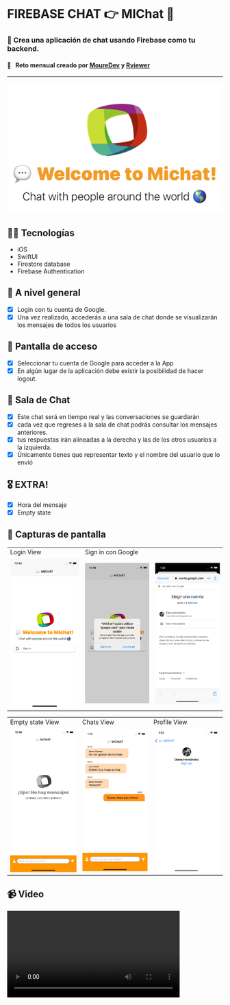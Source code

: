 

# FIREBASE CHAT 👉 MIChat 💬
### 📱 Crea una aplicación de chat usando Firebase como tu backend.
####  💪  &nbsp; Reto mensual creado por [MoureDev](https://github.com/mouredev/Monthly-App-Challenge-2022) y [Rviewer](https://rviewer.io/)

---

<center>
    <img src="https://raw.githubusercontent.com/Rviewer-Challenges/fS8lnk24GHJIXulBagvw/devel/images/logo.png" alt="logo MiChat"/>
</center>

## 👩‍💻 Tecnologías
- iOS 
- SwiftUI 
- Firestore database
- Firebase Authentication

## 📱 A nivel general
- [x] Login con tu cuenta de Google.
- [x] Una vez realizado, accederás a una sala de chat donde se visualizarán los mensajes de todos los usuarios

## 🚪 Pantalla de acceso

- [x] Seleccionar tu cuenta de Google para acceder a la App
- [x] En algún lugar de la aplicación debe existir la posibilidad de hacer logout.

## 💬 Sala de Chat

- [x] Este chat será en tiempo real y las conversaciones se guardarán
- [x] cada vez que regreses a la sala de chat podrás consultar los mensajes anteriores.
- [x] tus respuestas irán alineadas a la derecha y las de los otros usuarios a la izquierda.
- [x] Únicamente tienes que representar texto y el nombre del usuario que lo envió 

## 🎖️ EXTRA!

- [x] Hora del mensaje
- [x] Empty state

## 📸 Capturas de pantalla
<table>
    <tr>
        <td>
        Login View
        </td>
        <td colspan="2">
        Sign in con Google
        </td>
        </tr>
    <tr>
        <td>
        <img src="./images/login.png" alt="logo MiChat" width="300"/>
        </td>
            <td>
        <img src="./images/google.png" alt="logo MiChat" width="300"/>
        </td>
        <td>
        <img src="./images/google2.png" alt="logo MiChat" width="300"/>
        </td>
    </tr>
</table>
<table>
    <tr>
        <td>
        Empty state View
        </td>
        <td>
        Chats View
        </td>
        <td>
        Profile View
        </td>
    </tr>
    <tr>
        <td>
        <img src="./images/emptystate.png" alt="logo MiChat" width="300"/>
        </td>
        <td>
        <img src="./images/chat.png" alt="logo MiChat" width="300"/>
        </td>
        <td>
        <img src="./images/logout.png" alt="logo MiChat" width="300"/>
        </td>
    </tr>
</table>

## 📹 Video

<video src="" width="80%">
<a href="./images/MIChat.mov" download>Download demo video</a>



